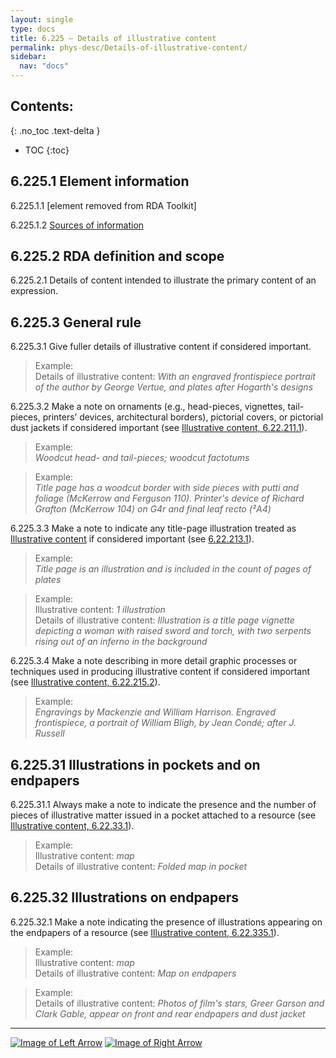 ```yaml
---
layout: single
type: docs
title: 6.225 — Details of illustrative content
permalink: phys-desc/Details-of-illustrative-content/
sidebar:
  nav: "docs"
---
```


## Contents:
{: .no_toc .text-delta }

- TOC
{:toc}

## 6.225.1 Element information

<a name="6.225.1.1">6.225.1.1</a> [element removed from RDA Toolkit]

<a name="6.225.1.2">6.225.1.2</a> [Sources of information](/DCRMR/phys-desc/#6011-sources-of-information) 

## 6.225.2 RDA definition and scope

<a name="6.225.2.1">6.225.2.1</a> Details of content intended to illustrate the primary content of an expression.

## 6.225.3 General rule

<a name="6.225.3.1">6.225.3.1</a> Give fuller details of illustrative content if considered important. 

>Example:  
> Details of illustrative content: <CITE>With an engraved frontispiece portrait of the author by George Vertue, and plates after Hogarth's designs</CITE>

<a name="6.225.3.2">6.225.3.2</a> Make a note on ornaments (e.g., head-pieces, vignettes, tail-pieces, printers’ devices, architectural borders), pictorial covers, or pictorial dust jackets if considered important (see [Illustrative content, 6.22.211.1](/DCRMR/phys-desc/Illustrative-content/#6.22.211.1)). 

>Example:  
><CITE>Woodcut head- and tail-pieces; woodcut factotums</CITE>

>Example:  
><CITE>Title page has a woodcut border with side pieces with putti and foliage (McKerrow and Ferguson 110). Printer's device of Richard Grafton (McKerrow 104) on G4r and final leaf recto (²A4)</CITE>

<a name="6.225.3.3">6.225.3.3</a> Make a note to indicate any title-page illustration treated as [Illustrative content](/DCRMR/phys-desc/Illustrative-content/) if considered important (see [6.22.213.1](/DCRMR/phys-desc/Illustrative-content/#6.22.213.1)).

>Example:  
><CITE>Title page is an illustration and is included in the count of pages of plates</CITE>

>Example:  
>Illustrative content: <CITE>1 illustration</CITE>  
>Details of illustrative content: <CITE>Illustration is a title page vignette depicting a woman with raised sword and torch, with two serpents rising out of an inferno in the background</CITE>

<a name="6.225.3.4">6.225.3.4</a> Make a note describing in more detail graphic processes or techniques used in producing illustrative content if considered important (see [Illustrative content, 6.22.215.2](/DCRMR/phys-desc/Illustrative-content/#6.22.215.2)). 

>Example:  
> <CITE>Engravings by Mackenzie and William Harrison. Engraved frontispiece, a portrait of William Bligh, by Jean Condé; after J. Russell</CITE>

## 6.225.31 Illustrations in pockets and on endpapers 

<a name="6.225.31.1">6.225.31.1</a> Always make a note to indicate the presence and the number of pieces of illustrative matter issued in a pocket attached to a resource (see [Illustrative content, 6.22.33.1](/DCRMR/phys-desc/Illustrative-content/#6.22.33.1)).

>Example:  
>Illustrative content: <CITE>map</CITE>  
>Details of illustrative content: <CITE>Folded map in pocket</CITE>  

## 6.225.32 Illustrations on endpapers 

<a name="6.225.32.1">6.225.32.1</a> Make a note indicating the presence of illustrations appearing on the endpapers of a resource (see [Illustrative content, 6.22.335.1](/DCRMR/phys-desc/Illustrative-content/#6.22.335.1)).

>Example:  
>Illustrative content: <CITE>map</CITE>  
>Details of illustrative content: <CITE>Map on endpapers</CITE> 

>Example:  
>Details of illustrative content: <CITE>Photos of film's stars, Greer Garson and Clark Gable, appear on front and rear endpapers and dust jacket</CITE>

---

[![Image of Left Arrow](https://rbms-bsc.github.io/DCRMR/assets/pictures/navigation/Arrow_Left.png "6.22 — Illustrative content")](/DCRMR/phys-desc/Illustrative-content/) [![Image of Right Arrow](https://rbms-bsc.github.io/DCRMR/assets/pictures/navigation/Arrow_Right.png "6.23 — Color content")](/DCRMR/phys-desc/Color-content/)
